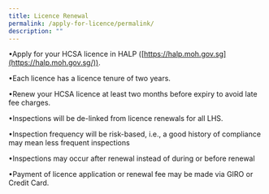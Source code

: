 ```yaml
---
title: Licence Renewal
permalink: /apply-for-licence/permalink/
description: ""
---
```

   

•Apply for your HCSA licence in HALP ([https://halp.moh.gov.sg](https://halp.moh.gov.sg/)).

•Each licence has a licence tenure of two years.

•Renew your HCSA licence at least two months before expiry to avoid late fee charges.

•Inspections will be de-linked from licence renewals for all LHS.

•Inspection frequency will be risk-based, i.e., a good history of compliance may mean less frequent inspections

•Inspections may occur after renewal instead of during or before renewal

•Payment of licence application or renewal fee may be made via GIRO or Credit Card.